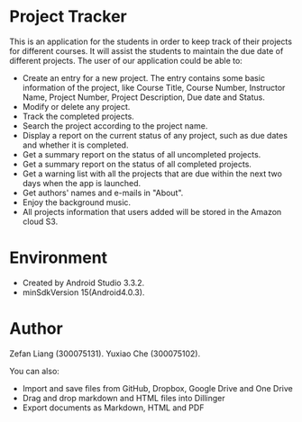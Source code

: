 # Project Tracker

This is an application for the students in order to keep track of their projects for different courses.
It will assist the students to maintain the due date of different projects.
The user of our application could be able to:

 - Create an entry for a new project.
   The entry contains some basic information of the project, like Course Title, Course Number, Instructor Name, Project Number, Project Description, Due date and Status.
 - Modify or delete any project.
 - Track the completed projects.
 - Search the project according to the project name.
 - Display a report on the current status of any project, such as due dates and whether it is completed.
 - Get a summary report on the status of all uncompleted projects.
 - Get a summary report on the status of all completed projects.
 - Get a warning list with all the projects that are due within the next two days when the app is launched.
 - Get authors' names and e-mails in "About".
 - Enjoy the background music.
 - All projects information that users added will be stored in the Amazon cloud S3.

# Environment

  - Created by Android Studio 3.3.2.
  - minSdkVersion 15(Android4.0.3).

# Author

Zefan Liang (300075131).
Yuxiao Che  (300075102).

You can also:
  - Import and save files from GitHub, Dropbox, Google Drive and One Drive
  - Drag and drop markdown and HTML files into Dillinger
  - Export documents as Markdown, HTML and PDF